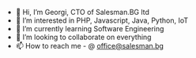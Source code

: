 - 👋 Hi, I’m Georgi, CTO of Salesman.BG ltd
- 👀 I’m interested in PHP, Javascript, Java, Python, IoT
- 🌱 I’m currently learning Software Engineering
- 💞️ I’m looking to collaborate on everything
- 📫 How to reach me - @ office@salesman.bg

<!---
salesman-bg/salesman-bg is a ✨ special ✨ repository because its `README.md` (this file) appears on your GitHub profile.
You can click the Preview link to take a look at your changes.
--->
